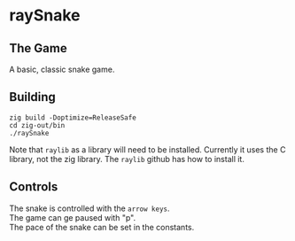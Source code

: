 # raySnake

## The Game

A basic, classic snake game.

## Building

```
zig build -Doptimize=ReleaseSafe
cd zig-out/bin
./raySnake
```

Note that `raylib` as a library will need to be installed. Currently it uses the C library, not the zig library. The `raylib` github has how to install it.

## Controls

The snake is controlled with the `arrow keys`. \
The game can ge paused with "p". \
The pace of the snake can be set in the constants.
